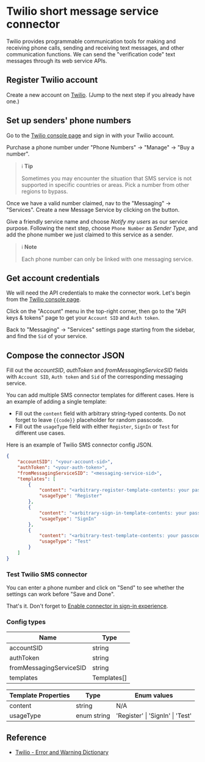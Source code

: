 # Twilio short message service connector

Twilio provides programmable communication tools for making and receiving phone calls, sending and receiving text messages, and other communication functions. We can send the "verification code" text messages through its web service APIs.

## Register Twilio account

Create a new account on [Twilio](https://www.twilio.com). (Jump to the next step if you already have one.)

## Set up senders' phone numbers

Go to the [Twilio console page](https://console.twilio.com/) and sign in with your Twilio account.

Purchase a phone number under "Phone Numbers" -> "Manage" -> "Buy a number".

> ℹ️ **Tip**
>
> Sometimes you may encounter the situation that SMS service is not supported in specific countries or areas. Pick a number from other regions to bypass.

Once we have a valid number claimed, nav to the "Messaging" -> "Services". Create a new Message Service by clicking on the button.

Give a friendly service name and choose _Notify my users_ as our service purpose.
Following the next step, choose `Phone Number` as _Sender Type_, and add the phone number we just claimed to this service as a sender.

> ℹ️ **Note**
>
> Each phone number can only be linked with one messaging service.

## Get account credentials

We will need the API credentials to make the connector work. Let's begin from the [Twilio console page](https://console.twilio.com/).

Click on the "Account" menu in the top-right corner, then go to the "API keys & tokens" page to get your `Account SID` and `Auth token`.

Back to "Messaging" -> "Services" settings page starting from the sidebar, and find the `Sid` of your service.

## Compose the connector JSON

Fill out the _accountSID_, _authToken_ and _fromMessagingServiceSID_ fields with `Account SID`, `Auth token` and `Sid` of the corresponding messaging service.

You can add multiple SMS connector templates for different cases. Here is an example of adding a single template:

- Fill out the `content` field with arbitrary string-typed contents. Do not forget to leave `{{code}}` placeholder for random passcode.
- Fill out the `usageType` field with either `Register`, `SignIn` or `Test` for different use cases.

Here is an example of Twilio SMS connector config JSON.

```json
{
    "accountSID": "<your-account-sid>",
    "authToken": "<your-auth-token>",
    "fromMessagingServiceSID": "<messaging-service-sid>",
    "templates": [
        {
            "content": "<arbitrary-register-template-contents: your passcode is {{code}}>",
            "usageType": "Register"
        },
        {
            "content": "<arbitrary-sign-in-template-contents: your passcode is {{code}}>",
            "usageType": "SignIn"
        },
        {
            "content": "<arbitrary-test-template-contents: your passcode is {{code}}>",
            "usageType": "Test"
        }
    ]
}
```

### Test Twilio SMS connector

You can enter a phone number and click on "Send" to see whether the settings can work before "Save and Done".

That's it. Don't forget to [Enable connector in sign-in experience](https://docs.logto.io/docs/tutorials/get-started/enable-passcode-sign-in/#enable-connector-in-sign-in-experience).

### Config types

| Name                    | Type        |
|-------------------------|-------------|
| accountSID              | string      |
| authToken               | string      |
| fromMessagingServiceSID | string      |
| templates               | Templates[] |

| Template Properties | Type        | Enum values                      |
|---------------------|-------------|----------------------------------|
| content             | string      | N/A                              |
| usageType           | enum string | 'Register' \| 'SignIn' \| 'Test' |

## Reference

- [Twilio - Error and Warning Dictionary](https://www.twilio.com/docs/api/errors)
